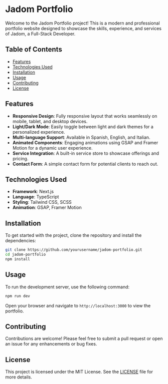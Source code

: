 # Jadom Portfolio

Welcome to the Jadom Portfolio project! This is a modern and professional portfolio website designed to showcase the skills, experience, and services of Jadom, a Full-Stack Developer.

## Table of Contents

- [Features](#features)
- [Technologies Used](#technologies-used)
- [Installation](#installation)
- [Usage](#usage)
- [Contributing](#contributing)
- [License](#license)

## Features

- **Responsive Design**: Fully responsive layout that works seamlessly on mobile, tablet, and desktop devices.
- **Light/Dark Mode**: Easily toggle between light and dark themes for a personalized experience.
- **Multi-language Support**: Available in Spanish, English, and Italian.
- **Animated Components**: Engaging animations using GSAP and Framer Motion for a dynamic user experience.
- **Service Integration**: A built-in service store to showcase offerings and pricing.
- **Contact Form**: A simple contact form for potential clients to reach out.

## Technologies Used

- **Framework**: Next.js
- **Language**: TypeScript
- **Styling**: Tailwind CSS, SCSS
- **Animation**: GSAP, Framer Motion

## Installation

To get started with the project, clone the repository and install the dependencies:

```bash
git clone https://github.com/yourusername/jadom-portfolio.git
cd jadom-portfolio
npm install
```

## Usage

To run the development server, use the following command:

```bash
npm run dev
```

Open your browser and navigate to `http://localhost:3000` to view the portfolio.

## Contributing

Contributions are welcome! Please feel free to submit a pull request or open an issue for any enhancements or bug fixes.

## License

This project is licensed under the MIT License. See the [LICENSE](LICENSE) file for more details.